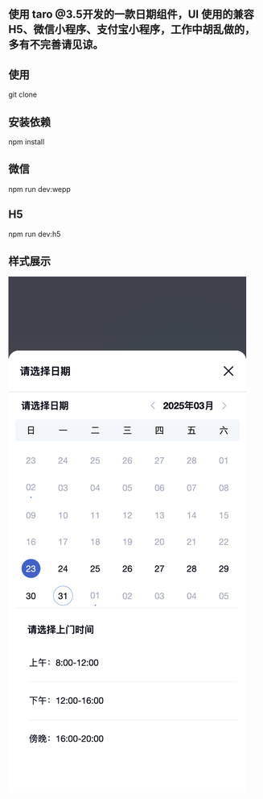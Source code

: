 ## 使用 taro @3.5开发的一款日期组件，UI 使用的兼容 H5、微信小程序、支付宝小程序，工作中胡乱做的，多有不完善请见谅。

## 使用
  git clone 

## 安装依赖
  npm install

## 微信
  npm run dev:wepp
## H5
  npm run dev:h5

## 样式展示
![本地路径](screenshot.png "样式展示") 
